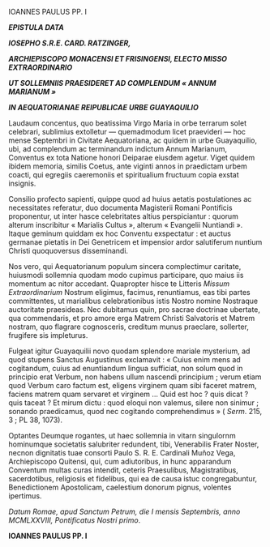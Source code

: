 IOANNES PAULUS PP. I

***EPISTULA DATA***

***IOSEPHO S.R.E. CARD. RATZINGER,***

***ARCHIEPISCOPO MONACENSI ET FRISINGENSI, ELECTO MISSO EXTRAORDINARIO***

***UT SOLLEMNIIS PRAESIDERET AD COMPLENDUM « ANNUM MARIANUM »***

***IN AEQUATORIANAE REIPUBLICAE URBE GUAYAQUILIO***

Laudaum concentus, quo beatissima Virgo Maria in orbe terrarum solet celebrari, sublimius extolletur — quemadmodum licet praevideri — hoc mense Septembri in Civitate Aequatoriana, ac quidem in urbe Guayaquilio, ubi, ad complendum ac terminandum indictum Annum Marianum, Conventus ex tota Natione honori Deiparae eiusdem agetur. Viget quidem ibidem memoria, similis Coetus, ante viginti annos in praedictam urbem coacti, qui egregiis caeremoniis et spiritualium fructuum copia exstat insignis.

Consilio profecto sapienti, quippe quod ad huius aetatis postulationes ac necessitates referatur, duo documenta Magisterii Romani Pontificis proponentur, ut inter hasce celebritates altius perspiciantur : quorum alterum inscribitur « Marialis Cultus », alterum « Evangelii Nuntiandi ». Itaque geminum quiddam ex hoc Conventu exspectatur : et auctus germanae pietatis in Dei Genetricem et impensior ardor salutiferum nuntium Christi quoquoversus disseminandi.

Nos vero, qui Aequatorianum populum sincera complectimur caritate, huiusmodi sollemnia quodam modo cupimus participare, quo maius iis momentum ac nitor accedant. Quapropter hisce te Litteris *Missum Extraordinarium* Nostrum eligimus, facimus, renuntiamus, eas tibi partes committentes, ut marialibus celebrationibus istis Nostro nomine Nostraque auctoritate praesideas. Nec dubitamus quin, pro sacrae doctrinae ubertate, qua commendaris, et pro amore erga Matrem Christi Salvatoris et Matrem nostram, quo flagrare cognosceris, creditum munus praeclare, sollerter, frugifere sis impleturus.

Fulgeat igitur Guayaquilii novo quodam splendore mariale mysterium, ad quod stupens Sanctus Augustinus exclamavit : « Cuius enim mens ad cogitandum, cuius ad enuntiandum lingua sufficiat, non solum quod in principio erat Verbum, non habens ullum nascendi principium ; verum etiam quod Verbum caro factum est, eligens virginem quam sibi faceret matrem, faciens matrem quam servaret et virginem ... Quid est hoc ? quis dicat ? quis taceat ? Et mirum dictu : quod eloqui non valemus, silere non sinimur ; sonando praedicamus, quod nec cogitando comprehendimus » ( *Serm*. 215, 3 ; PL 38, 1073).

Optantes Deumque rogantes, ut haec sollemnia in vitarn singulornm hominumque societatis salubriter redundent, tibi, Venerabilis Frater Noster, necnon dignitatis tuae consorti Paulo S. R. E. Cardinali Muñoz Vega, Archiepiscopo Quitensi, qui, cum adiutoribus, in hunc apparandum Conventum multas curas intendit, ceteris Praesulibus, Magistratibus, sacerdotibus, religiosis et fidelibus, qui ea de causa istuc congregabuntur, Benedictionem Apostolicam, caelestium donorum pignus, volentes ipertimus.

*Datum Romae, apud Sanctum Petrum, die I mensis Septembris, anno MCMLXXVIII, Pontificatus Nostri primo*.

**IOANNES PAULUS PP. I**
